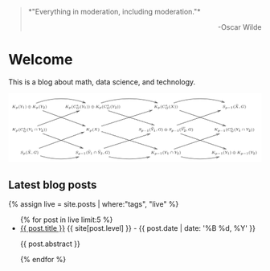 <blockquote>
<p>*"Everything in moderation, including moderation."*</p>
<p align="right">-Oscar Wilde</p>
</blockquote>

# Welcome

This is a blog about math, data science, and technology.

![Mayer-Vietoris principle in analytic surgery](/resources/phd-diagram.png)

## Latest blog posts

{% assign live = site.posts | where:"tags", "live" %}

<ul>
   {% for post in live limit:5 %}
      <li>
         <a href="{{ post.url }}">{{ post.title }}</a> {{ site[post.level] }} - {{ post.date | date: '%B %d, %Y' }}
         <p>{{ post.abstract }}</p>
      </li>
   {% endfor %}
</ul>
